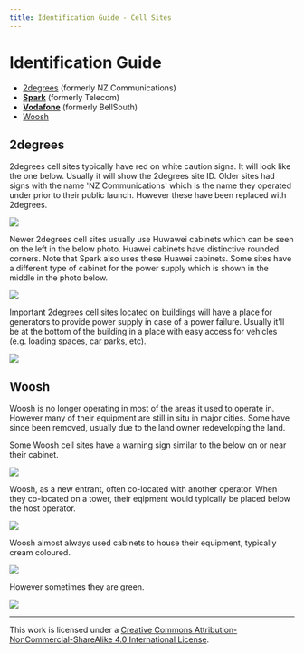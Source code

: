 ```yaml
---
title: Identification Guide - Cell Sites
---
```


# Identification Guide

* [2degrees](#2degrees) (formerly NZ Communications)
* **[Spark](spark)** (formerly Telecom)
* **[Vodafone](nz-vodafone)** (formerly BellSouth)
* [Woosh](#woosh)

## 2degrees

2degrees cell sites typically have red on white caution signs. It will look like the one below. Usually it will show the 2degrees site ID. Older sites had signs with the name 'NZ Communications' which is the name they operated under prior to their public launch. However these have been replaced with 2degrees.

![](https://f001.backblazeb2.com/file/CellSites/NZ/AUK/Rodney/20170318-143739.jpg)

Newer 2degrees cell sites usually use Huwawei cabinets which can be seen on the left in the below photo. Huawei cabinets have distinctive rounded corners.  Note that Spark also uses these Huawei cabinets. Some sites have a different type of cabinet for the power supply which is shown in the middle in the photo below.

![](https://f001.backblazeb2.com/file/CellSites/NZ/AUK/Rodney/20170318-143642.jpg)

Important 2degrees cell sites located on buildings will have a place for generators to provide power supply in case of a power failure. Usually it'll be at the bottom of the building in a place with easy access for vehicles (e.g. loading spaces, car parks, etc).

![](https://f001.backblazeb2.com/file/CellSites/NZ/AUK/%C5%8Ctara-Papatoetoe/20161227-111901.jpg)

## Woosh

Woosh is no longer operating in most of the areas it used to operate in. However many of their equipment are still in situ in major cities. Some have since been removed, usually due to the land owner redeveloping the land.

Some Woosh cell sites have a warning sign similar to the below on or near their cabinet.

![](https://f001.backblazeb2.com/file/CellSites/NZ/AUK/Kaip%C4%81tiki/20160116-164903.jpg)

Woosh, as a new entrant, often co-located with another operator. When they co-located on a tower, their eqipment would typically be placed below the host operator.

![](https://f001.backblazeb2.com/file/CellSites/NZ/AUK/Devonport-Takapuna/20160116-150113.jpg)

Woosh almost always used cabinets to house their equipment, typically cream coloured.

![](https://f001.backblazeb2.com/file/CellSites/NZ/AUK/Devonport-Takapuna/20160116-150346.jpg)

However sometimes they are green.

![](https://f001.backblazeb2.com/file/CellSites/NZ/AUK/Kaip%C4%81tiki/20160116-164831.jpg)

---

This work is licensed under a [Creative Commons Attribution-NonCommercial-ShareAlike 4.0 International License](http://creativecommons.org/licenses/by-nc-sa/4.0/).
